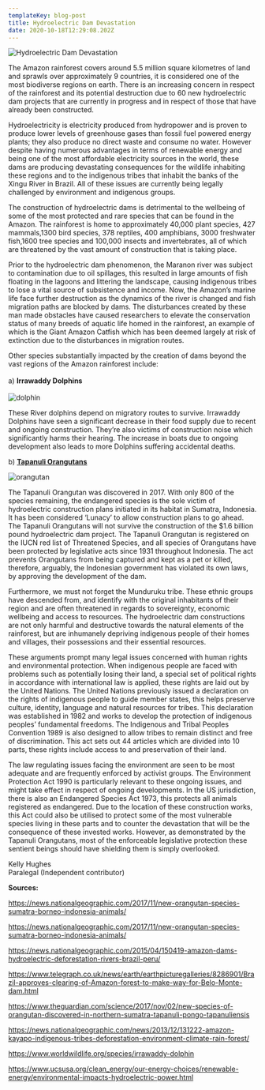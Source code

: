 ```yaml
---
templateKey: blog-post
title: Hydroelectric Dam Devastation
date: 2020-10-18T12:29:08.202Z
---
```

![](/img/my-post.png "Hydroelectric Dam Devastation")

<!--StartFragment-->



The Amazon rainforest covers around 5.5 million square kilometres of land and sprawls over approximately 9 countries, it is considered one of the most biodiverse regions on earth. There is an increasing concern in respect of the rainforest and its potential destruction due to 60 new hydroelectric dam projects that are currently in progress and in respect of those that have already been constructed.

Hydroelectricity is electricity produced from hydropower and is proven to produce lower levels of greenhouse gases than fossil fuel powered energy plants; they also produce no direct waste and consume no water. However despite having numerous advantages in terms of renewable energy and being one of the most affordable electricity sources in the world, these dams are producing devastating consequences for the wildlife inhabiting these regions and to the indigenous tribes that inhabit the banks of the Xingu River in Brazil. All of these issues are currently being legally challenged by environment and indigenous groups.

The construction of hydroelectric dams is detrimental to the wellbeing of some of the most protected and rare species that can be found in the Amazon. The rainforest is home to approximately 40,000 plant species, 427 mammals,1300 bird species, 378 reptiles, 400 amphibians, 3000 freshwater fish,1600 tree species and 100,000 insects and invertebrates, all of which are threatened by the vast amount of construction that is taking place.

Prior to the hydroelectric dam phenomenon, the Maranon river was subject to contamination due to oil spillages, this resulted in large amounts of fish floating in the lagoons and littering the landscape, causing indigenous tribes to lose a vital source of subsistence and income. Now, the Amazon’s marine life face further destruction as the dynamics of the river is changed and fish migration paths are blocked by dams. The disturbances created by these man made obstacles have caused researchers to elevate the conservation status of many breeds of aquatic life homed in the rainforest, an example of which is the Giant Amazon Catfish which has been deemed largely at risk of extinction due to the disturbances in migration routes.

Other species substantially impacted by the creation of dams beyond the vast regions of the Amazon rainforest include:\
\
a) **Irrawaddy Dolphins**\
\
![dolphin](https://advocatesforanimalscom.files.wordpress.com/2019/05/dolphin.jpg)

These River dolphins depend on migratory routes to survive. Irrawaddy Dolphins have seen a significant decrease in their food supply due to recent and ongoing construction. They’re also victims of construction noise which significantly harms their hearing. The increase in boats due to ongoing development also leads to more Dolphins suffering accidental deaths.

b) **[Tapanuli Orangutans](https://news.nationalgeographic.com/2017/11/new-orangutan-species-sumatra-borneo-indonesia-animals/)**

![orangutan](https://advocatesforanimalscom.files.wordpress.com/2019/05/orangutan.jpg)

The Tapanuli Orangutan was discovered in 2017. With only 800 of the species remaining, the endangered species is the sole victim of hydroelectric construction plans initiated in its habitat in Sumatra, Indonesia. It has been considered ‘Lunacy’ to allow construction plans to go ahead. The Tapanuli Orangutans will not survive the construction of the $1.6 billion pound hydroelectric dam project. The Tapanuli Orangutan is registered on the IUCN red list of Threatened Species, and all species of Orangutans have been protected by legislative acts since 1931 throughout Indonesia. The act prevents Orangutans from being captured and kept as a pet or killed, therefore, arguably, the Indonesian government has violated its own laws, by approving the development of the dam.

Furthermore, we must not forget the Munduruku tribe. These ethnic groups have descended from, and identify with the original inhabitants of their region and are often threatened in regards to sovereignty, economic wellbeing and access to resources. The hydroelectric dam constructions are not only harmful and destructive towards the natural elements of the rainforest, but are inhumanely depriving indigenous people of their homes and villages, their possessions and their essential resources.

These arguments prompt many legal issues concerned with human rights and environmental protection. When indigenous people are faced with problems such as potentially losing their land, a special set of political rights in accordance with international law is applied, these rights are laid out by the United Nations. The United Nations previously issued a declaration on the rights of indigenous people to guide member states, this helps preserve culture, identity, language and natural resources for tribes. This declaration was established in 1982 and works to develop the protection of indigenous peoples’ fundamental freedoms. The Indigenous and Tribal Peoples Convention 1989 is also designed to allow tribes to remain distinct and free of discrimination. This act sets out 44 articles which are divided into 10 parts, these rights include access to and preservation of their land.

The law regulating issues facing the environment are seen to be most adequate and are frequently enforced by activist groups. The Environment Protection Act 1990 is particularly relevant to these ongoing issues, and might take effect in respect of ongoing developments. In the US jurisdiction, there is also an Endangered Species Act 1973, this protects all animals registered as endangered. Due to the location of these construction works, this Act could also be utilised to protect some of the most vulnerable species living in these parts and to counter the devastation that will be the consequence of these invested works. However, as demonstrated by the Tapanuli Orangutans, most of the enforceable legislative protection these sentient beings should have shielding them is simply overlooked.

Kelly Hughes\
Paralegal (Independent contributor)



**Sources:**

<https://news.nationalgeographic.com/2017/11/new-orangutan-species-sumatra-borneo-indonesia-animals/>

<https://news.nationalgeographic.com/2017/11/new-orangutan-species-sumatra-borneo-indonesia-animals/>

<https://news.nationalgeographic.com/2015/04/150419-amazon-dams-hydroelectric-deforestation-rivers-brazil-peru/>

<https://www.telegraph.co.uk/news/earth/earthpicturegalleries/8286901/Brazil-approves-clearing-of-Amazon-forest-to-make-way-for-Belo-Monte-dam.html>

<https://www.theguardian.com/science/2017/nov/02/new-species-of-orangutan-discovered-in-northern-sumatra-tapanuli-pongo-tapanuliensis>

<https://news.nationalgeographic.com/news/2013/12/131222-amazon-kayapo-indigenous-tribes-deforestation-environment-climate-rain-forest/>

<https://www.worldwildlife.org/species/irrawaddy-dolphin>

<https://www.ucsusa.org/clean_energy/our-energy-choices/renewable-energy/environmental-impacts-hydroelectric-power.html>

<!--EndFragment-->